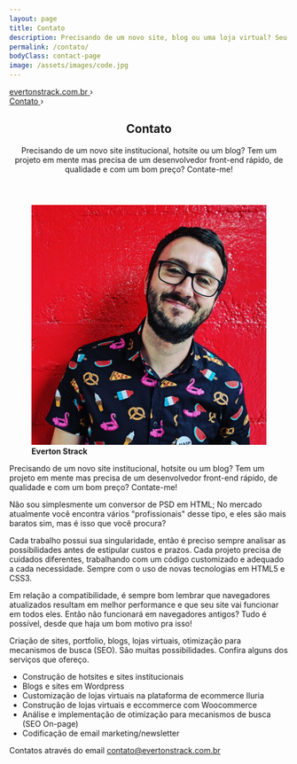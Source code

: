 ```yaml
---
layout: page
title: Contato
description: Precisando de um novo site, blog ou uma loja virtual? Seu projeto precisa de um Desenvolvedor Front-end rápido, de qualidade e com um bom preço? Contate-me!
permalink: /contato/
bodyClass: contact-page
image: /assets/images/code.jpg
---
```


<!-- breadcrumb - rich snippts -->
<div class="breadcrumb hide">
    <div id="a" itemscope itemtype="http://data-vocabulary.org/Breadcrumb" itemref="b">
        <a href="http://evertonstrack.com.br/" itemprop="url">
            <span itemprop="title">evertonstrack.com.br</span>
        </a> ›
    </div>
    <div id="b" itemscope itemtype="http://data-vocabulary.org/Breadcrumb" itemprop="child">
        <a href="http://evertonstrack.com.br/contato/" itemprop="url">
            <span itemprop="title">Contato</span>
        </a> ›
    </div>
</div>
<!-- /breadcrumb - rich snippts -->

<!-- section sobre everton -->
<section class="section section-contact">
    <header class="section-header title-section" role="heading">
        <div class="title-section-container wrap">
            <h2>Contato</h2>
            <p>Precisando de um novo site institucional, hotsite ou um blog? Tem um projeto em mente mas precisa de um desenvolvedor front-end rápido, de qualidade e com um bom preço? Contate-me!</p>
        </div>
    </header>
    <div class="wrap">
        <figure role="img">
            <img src="/assets/images/evertonstrack.jpg" class="round" alt="Foto de Everton Strack" />
            <figcaption class="hide">
                <strong>Everton Strack</strong>
            </figcaption>
        </figure>
        <p>Precisando de um novo site institucional, hotsite ou um blog? Tem um projeto em mente mas precisa de um desenvolvedor front-end rápido, de qualidade e com um bom preço? Contate-me!</p>
        <p>Não sou simplesmente um conversor de PSD em HTML; No mercado atualmente você encontra vários "profissionais" desse tipo, e eles são mais baratos sim, mas é isso que você procura?</p>
        <p>Cada trabalho possui sua singularidade, então é preciso sempre analisar as possibilidades antes de estipular custos e prazos. Cada projeto precisa de cuidados diferentes, trabalhando com um código customizado e adequado a cada necessidade. Sempre com o uso de novas tecnologias em HTML5 e CSS3.</p>
        <p>Em relação a compatibilidade, é sempre bom lembrar que navegadores atualizados resultam em melhor performance e que seu site vai funcionar em todos eles. Então não funcionará em navegadores antigos? Tudo é possível, desde que haja um bom motivo pra isso!</p>
        <p>Criação de sites, portfolio, blogs, lojas virtuais, otimização para mecanismos de busca (SEO). São muitas possibilidades. Confira alguns dos serviços que ofereço.</p>
        <ul>
            <li>Construção de hotsites e sites institucionais</li>
            <li>Blogs e sites em Wordpress</li>
            <li>Customização de lojas virtuais na plataforma de ecommerce Iluria</li>
            <li>Construção de lojas virtuais e eccommerce com Woocommerce</li>
            <li>Análise e implementação de otimização para mecanismos de busca (SEO On-page)</li>
            <li>Codificação de email marketing/newsletter</li>
        </ul>
        <p>Contatos através do email <a href="mailto:contato@evertonstrack.com.br" target="_blank">contato@evertonstrack.com.br</a></p>
    </div>
</section>
<!-- /section sobre everton -->


